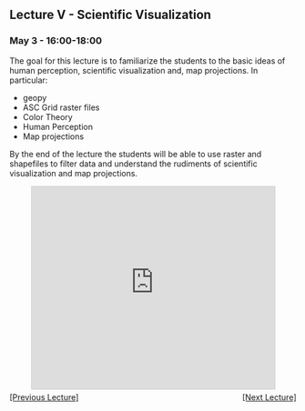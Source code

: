 ## Lecture V - Scientific Visualization

### May 3 - 16:00-18:00

The goal for this lecture is to familiarize the students to the basic ideas of human perception, scientific visualization and, map projections. 
In particular:
  * geopy
  * ASC Grid raster files
  * Color Theory
  * Human Perception
  * Map projections

By the end of the lecture the students will be able to use raster and shapefiles to filter data and understand the rudiments of scientific visualization and map projections.

<center>
<iframe src="https://www.slideshare.net/slideshow/embed_code/key/tbcjIP06J44u6L" width="427" height="356" frameborder="0" marginwidth="0" marginheight="0" scrolling="no" style="border:1px solid #CCC; border-width:1px; margin-bottom:5px; max-width: 100%;" allowfullscreen> </iframe>
</center>

<div align="left" style="float: left;"><a href="/TorinoCourse/lecture4">[Previous Lecture]</a></div><div align="right" style="float: right;"><a href="/TorinoCourse/lecture6">[Next Lecture]</a></div>